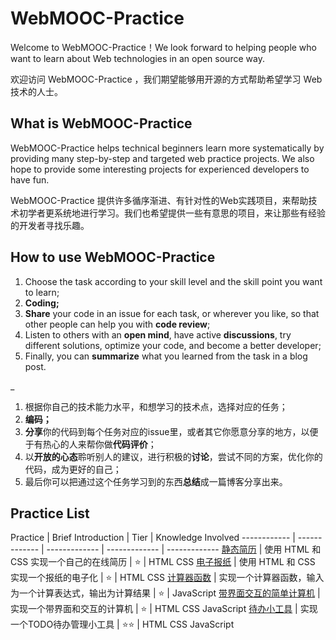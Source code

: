 # WebMOOC-Practice

Welcome to WebMOOC-Practice！We look forward to helping people who want to learn about Web technologies in an open source way.

欢迎访问 WebMOOC-Practice ，我们期望能够用开源的方式帮助希望学习 Web 技术的人士。

## What is WebMOOC-Practice

WebMOOC-Practice helps technical beginners learn more systematically by providing many step-by-step and targeted web practice projects. We also hope to provide some interesting projects for experienced developers to have fun.

WebMOOC-Practice 提供许多循序渐进、有针对性的Web实践项目，来帮助技术初学者更系统地进行学习。我们也希望提供一些有意思的项目，来让那些有经验的开发者寻找乐趣。

## How to use WebMOOC-Practice

1. Choose the task according to your skill level and the skill point you want to learn;
2. **Coding;**
3. **Share** your code in an issue for each task, or wherever you like, so that other people can help you with **code review**;
4. Listen to others with an **open mind**, have active **discussions**, try different solutions, optimize your code, and become a better developer;
5. Finally, you can **summarize** what you learned from the task in a blog post.

_

1. 根据你自己的技术能力水平，和想学习的技术点，选择对应的任务；
2. **编码；**
3. **分享**你的代码到每个任务对应的issue里，或者其它你愿意分享的地方，以便于有热心的人来帮你做**代码评价**；
4. 以**开放的心态**聆听别人的建议，进行积极的**讨论**，尝试不同的方案，优化你的代码，成为更好的自己；
5. 最后你可以把通过这个任务学习到的东西**总结**成一篇博客分享出来。

## Practice List

Practice | Brief Introduction | Tier | Knowledge Involved
------------ | ------------- | ------------- | ------------- | -------------
[静态简历](./practice_chs/staticresume.md) | 使用 HTML 和 CSS 实现一个自己的在线简历 | :star: | HTML CSS
[电子报纸](./practice_chs/enewspaper.md) | 使用 HTML 和 CSS 实现一个报纸的电子化 | :star: | HTML CSS
[计算器函数](./practice_chs/calcfunc.md) | 实现一个计算器函数，输入为一个计算表达式，输出为计算结果 | :star: | JavaScript
[带界面交互的简单计算机](./practice_chs/simplecalc.md) | 实现一个带界面和交互的计算机 | :star: | HTML CSS JavaScript
[待办小工具](./practice_chs/todo.md) | 实现一个TODO待办管理小工具 | :star::star: | HTML CSS JavaScript


